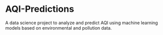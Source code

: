 # AQI-Predictions
 A data science project to analyze and predict AQI using machine learning models based on environmental and pollution data.
